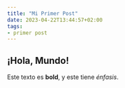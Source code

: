 ```yaml
---
title: "Mi Primer Post"
date: 2023-04-22T13:44:57+02:00
tags:
- primer post
---
```


## ¡Hola, Mundo!
Este texto es **bold**, y este tiene *énfasis*.